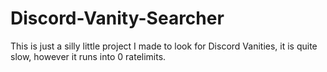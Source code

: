 # Discord-Vanity-Searcher
This is just a silly little project I made to look for Discord Vanities, it is quite slow, however it runs into 0 ratelimits.
